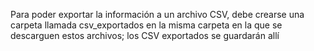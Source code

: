 Para poder exportar la información a un archivo CSV, debe crearse una carpeta llamada csv_exportados en la misma carpeta en la que se descarguen estos archivos; los CSV exportados se guardarán allí